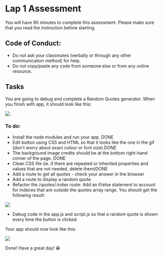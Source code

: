 # Lap 1 Assessment

You will have 90 minutes to complete this assessment.
Please make sure that you read the instruction before starting.

## Code of Conduct:

- Do not ask your classmates (verbally or through any other communication method) for help.
- Do not copy/paste any code from someone else or from any online resource.

## Tasks

You are going to debug and complete a Random Quotes generator. When you finish with app, it should look like this:

![](assessment-1-giphy.gif)

### To do:

- Install the node modules and run your app. DONE
- Edit button using CSS and HTML so that it looks like the one in the gif (don't worry about exact colour or font size).DONE
- The background image credits should be at the bottom right-hand corner of the page. DONE
- Clean CSS file (ie. if there are repeated or inherited properties and values that are not needed, delete them)DONE
- Add a route to get all quotes - check your answer in the browser
- Add a route to display a random quote
- Refactor the /quotes/:index route: Add an if/else statement to account for indeces that are outside the quotes array range. You should get the following result:

![](app-routes.gif)

- Debug code in the app.js and script.js so that a random quote is shown every time the button is clicked.

Your app should now look like this:

![](assessment-1-giphy.gif)

Done! Have a great day! 😁

